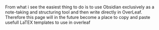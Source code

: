 From what i see the easiest thing to do is to  use Obsidian exclusively as a note-taking and structuring tool and then write directly in OverLeaf. Therefore this page will in the future become a place to copy and paste usefull LaTEX templates to use in overleaf
